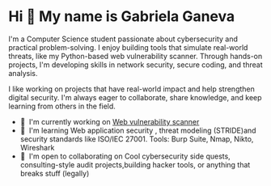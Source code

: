 
<!--
**ganevaaaa/ganevaaaa** is a ✨ _special_ ✨ repository because its `README.md` (this file) appears on your GitHub profile.

Here are some ideas to get you started:

- 🔭 I’m currently working on ...
- 🌱 I’m currently learning ...
- 👯 I’m looking to collaborate on ...
- 🤔 I’m looking for help with ...
- 💬 Ask me about ...
- 📫 How to reach me: ...
- 😄 Pronouns: ...
- ⚡ Fun fact: ...
-->
Hi 👋 My name is Gabriela Ganeva
================================

I'm a Computer Science student passionate about cybersecurity and practical problem-solving. I enjoy building tools that simulate real-world threats, like my Python-based web vulnerability scanner. Through hands-on projects, I'm developing skills in network security, secure coding, and threat analysis.


I like working on projects that have real-world impact and help strengthen digital security. I'm always eager to collaborate, share knowledge, and keep learning from others in the field.

*   🚀  I'm currently working on [Web vulnerability scanner](http://github.com/ganevaaaa/web-vuln-scanner)
*   🧠  I'm learning Web application security , threat modeling (STRIDE)and security standards like ISO/IEC 27001. Tools: Burp Suite, Nmap, Nikto, Wireshark
*   🤝  I'm open to collaborating on Cool cybersecurity side quests, consulting-style audit projects,building hacker tools, or anything that breaks stuff (legally)
